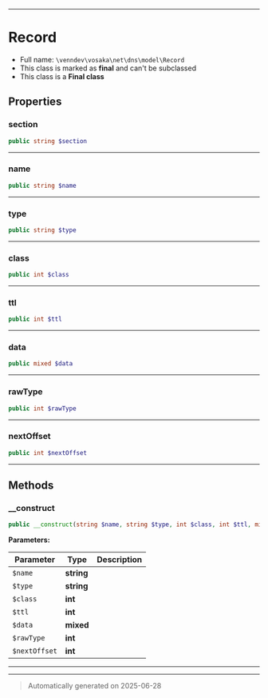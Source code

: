 ***

# Record





* Full name: `\venndev\vosaka\net\dns\model\Record`
* This class is marked as **final** and can't be subclassed
* This class is a **Final class**



## Properties


### section



```php
public string $section
```






***

### name



```php
public string $name
```






***

### type



```php
public string $type
```






***

### class



```php
public int $class
```






***

### ttl



```php
public int $ttl
```






***

### data



```php
public mixed $data
```






***

### rawType



```php
public int $rawType
```






***

### nextOffset



```php
public int $nextOffset
```






***

## Methods


### __construct



```php
public __construct(string $name, string $type, int $class, int $ttl, mixed $data, int $rawType, int $nextOffset): mixed
```








**Parameters:**

| Parameter | Type | Description |
|-----------|------|-------------|
| `$name` | **string** |  |
| `$type` | **string** |  |
| `$class` | **int** |  |
| `$ttl` | **int** |  |
| `$data` | **mixed** |  |
| `$rawType` | **int** |  |
| `$nextOffset` | **int** |  |





***


***
> Automatically generated on 2025-06-28
